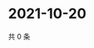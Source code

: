# 2021-10-20

共 0 条

<!-- BEGIN WEIBO -->
<!-- 最后更新时间 Wed Oct 20 2021 08:13:50 GMT+0800 (China Standard Time) -->

<!-- END WEIBO -->
